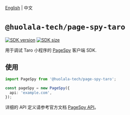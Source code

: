[npm-image]: https://img.shields.io/npm/v/@huolala-tech/page-spy-taro?logo=npm&label=version
[npm-url]: https://www.npmjs.com/package/@huolala-tech/page-spy-taro
[minified-image]: https://img.shields.io/bundlephobia/min/@huolala-tech/page-spy-taro
[minified-url]: https://unpkg.com/browse/@huolala-tech/page-spy-taro/dist/esm/index.min.js

[English](./README.md) | 中文

# `@huolala-tech/page-spy-taro`

[![SDK version][npm-image]][npm-url]
[![SDK size][minified-image]][minified-url]

用于调试 Taro 小程序的 [PageSpy](https://www.pagespy.org) 客户端 SDK.

## 使用

```ts
import PageSpy from '@huolala-tech/page-spy-taro';

const pageSpy = new PageSpy({
  api: 'example.com',
});
```

详细的 API 定义请参考官方文档 [PageSpy API](https://www.pagespy.org/#/docs/api)。
